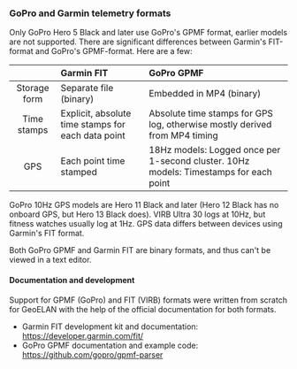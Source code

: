 ### GoPro and Garmin telemetry formats

Only GoPro Hero 5 Black and later use GoPro's GPMF format, earlier models are not supported. There are significant differences between Garmin's FIT-format and GoPro's GPMF-format. Here are a few:

|       | Garmin FIT       | GoPro GPMF
| :---: | :--------------- | :--------
| Storage form | Separate file (binary) | Embedded in MP4 (binary)
| Time stamps | Explicit, absolute time stamps for each data point | Absolute time stamps for GPS log, otherwise mostly derived from MP4 timing
| GPS | Each point time stamped | 18Hz models: Logged once per 1-second cluster. 10Hz models: Timestamps for each point

GoPro 10Hz GPS models are Hero 11 Black and later (Hero 12 Black has no onboard GPS, but Hero 13 Black does). VIRB Ultra 30 logs at 10Hz, but fitness watches usually log at 1Hz. GPS data differs between devices using Garmin's FIT format.

Both GoPro GPMF and Garmin FIT are binary formats, and thus can't be viewed in a text editor.

#### Documentation and development

Support for GPMF (GoPro) and FIT (VIRB) formats were written from scratch for GeoELAN with the help of the official documentation for both formats.

- Garmin FIT development kit and documentation: <https://developer.garmin.com/fit/>
- GoPro GPMF documentation and example code: <https://github.com/gopro/gpmf-parser>